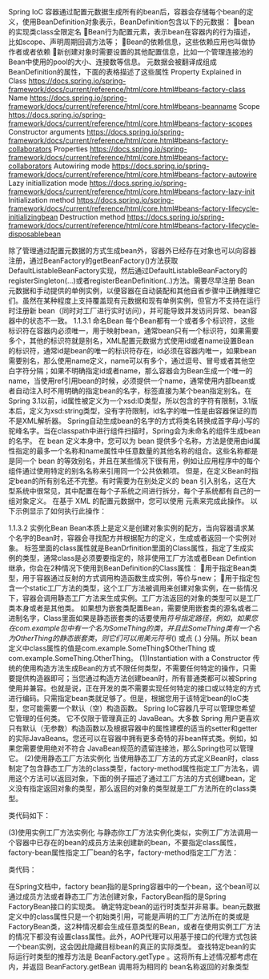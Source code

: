 Spring IoC 容器通过配置元数据生成所有的bean后，容器会存储每个bean的定义，使用BeanDefinition对象表示，BeanDefinition包含以下的元数据：
bean的实现类class全限定名
Bean行为配置元素，表示bean在容器内的行为描述，比如scope、声明周期回调方法等；
Bean的依赖信息，这些依赖应用也叫做协作者或者依赖
新创建对象时需要设置的其他配置信息，比如一个管理连接池的Bean中使用的pool的大小、连接数等信息。
元数据会被翻译成组成BeanDefinition的属性，下面的表格描述了这些属性
Property	Explained in
Class	https://docs.spring.io/spring-framework/docs/current/reference/html/core.html#beans-factory-class
Name	https://docs.spring.io/spring-framework/docs/current/reference/html/core.html#beans-beanname
Scope	https://docs.spring.io/spring-framework/docs/current/reference/html/core.html#beans-factory-scopes
Constructor arguments	https://docs.spring.io/spring-framework/docs/current/reference/html/core.html#beans-factory-collaborators
Properties	https://docs.spring.io/spring-framework/docs/current/reference/html/core.html#beans-factory-collaborators
Autowiring mode	https://docs.spring.io/spring-framework/docs/current/reference/html/core.html#beans-factory-autowire
Lazy initiallization mode	https://docs.spring.io/spring-framework/docs/current/reference/html/core.html#beans-factory-lazy-init
Initialization method	https://docs.spring.io/spring-framework/docs/current/reference/html/core.html#beans-factory-lifecycle-initializingbean
Destruction method 	https://docs.spring.io/spring-framework/docs/current/reference/html/core.html#beans-factory-lifecycle-disposablebean

除了管理通过配置元数据的方式生成bean外，容器外已经存在对象也可以向容器注册，通过BeanFactory的getBeanFactory()方法获取DefaultListableBeanFactory实现，然后通过DefaultListableBeanFactory的registerSingleton(…)或者registerBeanDefinition(..)方法。需要尽早注册 Bean 元数据和手动提供的单例实例，以便容器在自动装配和其他自省步骤中正确推理它们。虽然在某种程度上支持覆盖现有元数据和现有单例实例，但官方不支持在运行时注册新 bean（同时对工厂进行实时访问），并可能导致并发访问异常、bean容器中的状态不一致。
1.1.3.1 命名Bean
每个Bean都有一个或者多个标识符，这些标识符在容器内必须唯一，用于映射bean，通常bean只有一个标识符，如果需要多个，其他的标识符就是别名，XML配置元数据方式使用id或者name设置Bean的标识符，通常id是bean的唯一的标识符存在，id必须在容器内唯一，如果bean需要别名，那么使用name定义，name可以有多个，通过逗号、冒号或者其他空白字符分隔；如果不明确指定id或者name，那么容器会为Bean生成一个唯一的name，当使用ref引用bean的时候，必须提供一个name，通常使用内部bean或者自动注入时不用明确的指定bean的名字，<alias>标签直接为某个bean指定别名。在Spring 3.1以前，id属性被定义为一个xsd:ID类型，所以包含的字符有限制，3.1版本后，定义为xsd:string类型，没有字符限制，id名字的唯一性是由容器保证的而不是XML解析器。
Spring自动生成bean的名字的方式将类名转换成首字母小写的驼峰名字。当在classpath中进行组件扫描时，Spring会为未命名的组件生成bean的名字。
在 bean 定义本身中，您可以为 bean 提供多个名称，方法是使用由id属性指定的最多一个名称和name属性中任意数量的其他名称的组合。这些名称都是是同一个 bean 的等效别名，并且在某些情况下很有用，例如让应用程序中的每个组件通过使用特定的别名名称来引用同一个公共依赖项。
但是，在定义Bean时指定bean的所有别名还不完整。有时需要为在别处定义的 bean 引入别名，这在大型系统中很常见，其中配置在每个子系统之间进行拆分，每个子系统都有自己的一组对象定义。 在基于 XML 的配置元数据中，您可以使用 <alias/> 元素来完成此操作。 以下示例显示了如何执行此操作：

1.1.3.2 实例化Bean
Bean本质上是定义是创建对象实例的配方，当向容器请求某个名字的Bean时，容器会寻找配方并根据配方的定义，生成或者返回一个实例对象。
<bean>标签里面的class属性就是BeanDrfinition里面的Class属性，指定了生成实例的类型，通常class是必须要要指定的，除非使用工厂方法或者Bean Defintion继承，你会在2种情况下使用到BeanDefinition的Class属性：
用于指定Bean类型，用于容器通过反射的方式调用构造函数生成实例，等价与new；
用于指定包含一个static工厂方法的类型，这个工厂方法被调用来创建对象实例，在一些情况下，容器会调用静态工厂方法来生成实例。工厂方法返回的对象的类型可以是工厂类本身或者是其他类。
如果想为嵌套类配置Bean，需要使用嵌套类的源名或者二进制名字，Class里面如果是静态嵌套类的话要使用$符号指定路径，例如，如果您在 com.example包中有一个名为SomeThing的类，并且此SomeThing类有一个名为OtherThing的静态嵌套类，则它们可以用美元符号 ($) 或点 (.) 分隔。所以 bean定义中class属性的值是com.example.SomeThing$OtherThing 或 com.example.SomeThing.OtherThing。
(1)Instantiation with a Constructor
传统的使用构造方法生成Bean的方式不限任何类型，不需要任何特定的操作，只需要提供构造器即可；当您通过构造方法创建bean时，所有普通类都可以被Spring使用并兼容。也就是说，正在开发的类不需要实现任何特定的接口或以特定的方式进行编码。只需指定bean类就足够了。但是，根据您用于该特定bean的IoC类型，您可能需要一个默认（空）构造函数。
Spring IoC容器几乎可以管理您希望它管理的任何类。 它不仅限于管理真正的 JavaBean。大多数 Spring 用户更喜欢只有默认（无参数）构造函数以及根据容器中的属性建模的适当的setter和getter的实际JavaBeans。您还可以在容器中拥有更多奇特的非bean样式类。例如，如果您需要使用绝对不符合 JavaBean规范的遗留连接池，那么Spring也可以管理它。
(2)使用静态工厂方法实例化
当使用静态工厂方法的方式定义Bean时，class制定了包含静态工厂方法的class类型，factory-method属性指定工厂方法名，调用这个方法可以返回对象，下面的例子描述了通过工厂方法的方式创建bean，定义没有指定返回对象的类型，那么返回的对象的类型就是工厂方法所在的class类型。

类代码如下：

(3)使用实例工厂方法实例化
与静态你工厂方法实例化类似，实例工厂方法调用一个容器中已存在的bean的成员方法来创建新的bean，不要指定class属性，factory-bean属性指定工厂bean的名字，factory-method指定工厂方法：

类代码：

在Spring文档中，factory bean指的是Spring容器中的一个bean，这个bean可以通过成员方法或者静态工厂方法创建对象，FactoryBean指的是Spring FactoryBean接口的实现类。
确定特定bean的运行时类型并非易事。bean元数据定义中的class属性只是一个初始类引用，可能是声明的工厂方法所在的类或是FactoryBean类，这2种情况都会生成任意类型的Bean，或者在使用实例工厂方法的情况下都没有设置class属性。此外，AOP代理可以用基于接口的代理方式包装一个bean实例，这会因此隐藏目标bean的真正的实际类型。
查找特定bean的实际运行时类型的推荐方法是 BeanFactory.getType 。这将所有上述情况都考虑在内，并返回 BeanFactory.getBean 调用将为相同的 bean名称返回的对象类型